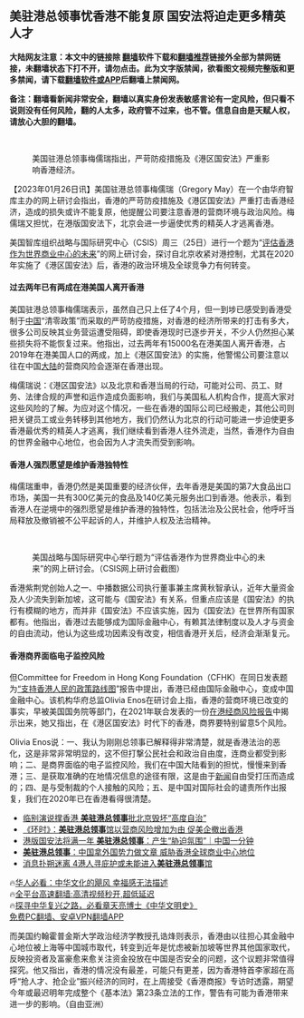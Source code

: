  <!-- 面包屑导航 --> <h2>美驻港总领事忧香港不能复原 国安法将迫走更多精英人才</h2> <p class="notice"><b>大陆网友注意：本文中的链接除 <a href="https://github.com/bannedbook/fanqiang" >翻墙</a>软件下载和<a href="https://github.com/killgcd/justmysocks/blob/master/README.md">翻墙推荐</a>链接外全部为禁网链接，未翻墙状态下打不开，请勿点击。此为文字版禁闻，欲看图文视频完整版和更多禁闻，请下载<a href="https://github.com/bannedbook/fanqiang">翻墙软件或APP</a>后翻墙上禁闻网。</p><p>备注：翻墙看新闻非常安全，翻墙以真实身份发表敏感言论有一定风险，但只看不说则没有任何风险，翻的人太多，政府管不过来，也不管。信息自由是天赋人权，请放心大胆的翻墙。</b></p>  <div class="entry"> <br /> <figure><a href="https://i0.wp.com/upload-images-bucket-v64rleca837do.s3.eu-west-1.amazonaws.com/wp-content/uploads/2023/01/25235546/734f1f0e-9eed-470a-b5e9-04d8b6553a19.png?fit=620%2C348&#038;ssl=1" data-caption="美国驻港总领事梅儒瑞指出，严苛防疫措施及《港区国安法》严重影响香港经济。"></a><figcaption class="wp-caption-text">美国驻港总领事梅儒瑞指出，严苛防疫措施及《港区国安法》严重影响香港经济。</figcaption></figure> <p>【2023年01月26日讯】美国驻港总领事梅儒瑞（Gregory May）在一个由华府智库主办的网上研讨会指出，香港的严苛防疫措施及《港区国安法》严重打击香港经济，造成的损失或许不能复原，他提醒公司要注意香港的营商环境与政治风险。梅儒瑞又担忧，在港版国安法下，北京会进一步逼使优秀的精英人才逃离香港。</p> <p>美国智库组织战略与国际研究中心（CSIS）周三（25日）进行一个题为“<a href="https://www.youtube.com/watch?v=gsuCYRcSD8w">评估香港作为世界商业中心的未来</a>”的网上研讨会，探讨自北京收紧对港控制，尤其在2020年实施了《港区国安法》后，香港的政治环境及全球竞争力有何转变。</p>  <h4><strong>过去两年已有两成在港美国人离开香港</strong></h4> <p>美国驻港总领事梅儒瑞表示，虽然自己只上任了4个月，但一到埗已感受到香港受制于<span class='wp_keywordlink_affiliate'><a href="https://www.bannedbook.org/" title="中国" target="_blank">中国</a></span>“清零政策”而采取的严苛防疫措施，对香港的经济所带来的打击有多大，很多公司反映其业务营运遭受阻碍，即使香港现时已逐步开关，不少人仍然担心某些损失将不能恢复过来。他指出，过去两年有15000名在港美国人离开香港，占2019年在港美国人口的两成，加上《港区国安法》的实施，他警惕公司要注意以往在中国<span class='wp_keywordlink_affiliate'><a href="https://www.bannedbook.org/" title="大陆" target="_blank">大陆</a></span>的营商风险会逐渐在香港出现。</p> <p>梅儒瑞说：《港区国安法》以及北京和香港当局的行动，可能对公司、员工、财务、法律合规的声誉和运作造成负面影响，我们与美国私人机构合作，提高大家对这些风险的了解。为应对这个情况，一些在香港的国际公司已经搬走，其他公司则把关键员工或业务转移到其他地方，我们仍然认为北京的行动可能进一步迫使更多香港最优秀的精英人才逃离，我们继续看到香港人往外流走，当然，香港作为自由的世界金融中心地位，也会因为人才流失而受到影响。</p>  <h4><strong>香港人强烈愿望是维护香港独特性</strong></h4> <p>梅儒瑞重申，香港仍然是美国重要的经济伙伴，去年香港是美国的第7大食品出口市场，美国一共有300亿美元的食品及140亿美元服务出口到香港。他表示，看到香港人在逆境中的强烈愿望是维护香港的独特性，包括法治及公民社会，他呼吁当局释放及撤销被不公平起诉的人，并维护人权及法治精神。</p> <p>&nbsp;</p>  <figure class="image-richtext image-inline captioned"><a href="https://i0.wp.com/www.rfa.org/cantonese/news/htm/csis-01252023140342.html/csis2.png?ssl=1" rel="lightbox"></a><figcaption class="image-caption">美国战略与国际研究中心举行题为“评估香港作为世界商业中心的未来”的网上研讨会。（CSIS网上研讨会截图）</figcaption><a id="single_image" title="美国战略与国际研究中心举行题为“评估香港作为世界商业中心的未来”的网上研讨会。（CSIS网上研讨会截图）" href="https://i0.wp.com/www.rfa.org/cantonese/news/htm/csis-01252023140342.html/csis2.png?ssl=1" data-caption="美国战略与国际研究中心举行题为“评估香港作为世界商业中心的未来”的网上研讨会。（CSIS网上研讨会截图）" data-fancybox=""></a> </figure> <p>香港紫荆党创始人之一、中播数据公司执行董事兼主席黄秋智承认，近年大量资金及人少流失到新加坡，这可能与《国安法》有关系，但重点应该是《国安法》的执行有模糊的地方，而并非《国安法》不应该实施，因为《国安法》在世界所有国家都有。他指出，香港过去能够成为国际金融中心，有赖其法律制度以及人才与资金的自由流动，他认为这些成功因素没有改变，相信香港开关后，经济会渐渐复元。</p> <h4><strong>香港商界面临电子监控风险</strong></h4> <p>但Committee for Freedom in Hong Kong Foundation（CFHK）在同日发表题为<a href="https://www.thecfhk.org/post/a-policy-roadmap-to-support-the-people-of-hong-kong">“支持香港人民的政策路线图</a>”报告中提出，香港已经由国际金融中心，变成中国金融中心。该机构华府总监Olivia Enos在研讨会上指，香港的营商环境已改变的事实，早被美国国务院等部门，在2021年联合发表的一份<a href="https://home.treasury.gov/system/files/126/20210716_hong_kong_advisory.pdf">在港经商风险报告</a>中揭示出来，她又指出，在《港区国安法》时代下的香港，商界要特别留意5个风险。</p>  <p>Olivia Enos说：一、我认为刚刚总领事已解释得非常清楚，就是香港法治的恶化，这是非常非常明显的，这不但打撃公民社会和政治自由度，连商业都受到影响；二、是商界面临的电子监控风险，我们在中国大陆看到的担忧，慢慢来到香港；三、是获取准确的在地情况信息的途径有限，这是由于<span class='wp_keywordlink_affiliate'><a href="https://www.bannedbook.org/" title="新闻">新闻</a></span>自由受打压而造成的；四、是与受制裁的个人接触的风险；五、是中国对国际社会的谴责所作出报复，我们在2020年已在香港看得很清楚。</p> <!--<div id="taboola-mid-1"></div>--><ul class='op-related-articles' title='相关阅读'> <li><a href='https://www.bannedbook.org/bnews/headline/20220713/1757493.html' target='_blank'>临别演说撑香港 <b>美驻港总领事</b>批北京毁坏“高度自治”</a></li> <li><a href='https://www.bannedbook.org/bnews/comments/20210810/1603776.html' target='_blank'>《环时》：<b>美驻港总领事</b>馆以营商风险增加为由 促美企撤出香港</a></li> <li><a href='https://www.bannedbook.org/bnews/taiwannews/20210613/1565642.html' target='_blank'>港版国安法将满一年 <b>美驻港总领事</b>：产生“胁迫氛围”｜中国一分钟</a></li> <li><a href='https://www.bannedbook.org/bnews/headline/20210612/1565172.html' target='_blank'><b>美驻港总领事</b>：中国拿外国势力做文章 威胁香港全球商业中心地位</a></li> <li><a href='https://www.bannedbook.org/bnews/cnnews/hknews/20201028/1421304.html' target='_blank'>消息扑朔迷离 4港人寻庇护或未能进入<b>美驻港总领事</b>馆</a></li> </ul> <p class="texttj"> 🔥<a href="https://www.bannedbook.org/bnews/comments/20220220/1694796.html" target="_blank">华人必看：中华文化的飓风 幸福感无法描述</a><br/> 🔥<a href="https://github.com/bannedbook/fanqiang/wiki/V2ray%E6%9C%BA%E5%9C%BA" target="_blank">全平台高速翻墙:高清视频秒开,超低延迟</a><br/> 🔥<a href="https://www.bannedbook.org/bnews/comments/20220808/1768773.html" target="_blank">探寻中华复兴之路，必看章天亮博士《中华文明史》</a><br/> <a href="https://github.com/bannedbook/fanqiang/wiki/%E7%A6%81%E9%97%BB%E7%BD%91%E5%AE%89%E5%8D%93%E7%BF%BB%E5%A2%99%E6%96%B0%E9%97%BBAPP" target="_blank">免费PC翻墙、安卓VPN翻墙APP</a><br/> </p><p>而美国约翰霍普金斯大学政治经济学教授孔诰烽则表示，香港由以往担心其金融中心地位被上海等中国城市取代，转变到近年是忧虑被新加坡等世界其他国家取代，反映投资者及富豪愈来愈关注资金投放在中国是否安全的问题，这个议题非常值得探究。他又指出，香港的情况没有最差，可能只有更差，因为香港特首李家超在高呼“抢人才、抢企业”振兴经济的同时，在上周接受《香港商报》专访时透露，期望今年或最迟明年完成整个《基本法》第23条立法的工作，警告有可能为香港带来进一步的影响。（自由亚洲）</p><a name='sharetosocial'></a> <div style="margin-bottom:5px;padding-bottom:5px;clear:both"> <div id="archive-pix-1" class="banner-ads"> <!-- AuctionX Display platform tag START --> <div id="27602x728x90x621x_ADSLOT1" clicktrack="%%CLICK_URL_ESC%%"></div>  <!-- AuctionX Display platform tag END --> </div> <div id="archive-pix-2" class="banner-ads"> <!-- AuctionX Display platform tag START --> <div id="27556x300x250x621x_ADSLOT1" clicktrack="%%CLICK_URL_ESC%%" style="margin:0 auto;text-align:center"></div>  <!-- AuctionX Display platform tag END --> </div> </div>  <div id="archive-pix-1" class="banner-ads"> <!-- AuctionX Display platform tag START --> <div id="27603x728x90x621x_ADSLOT1" clicktrack="%%CLICK_URL_ESC%%"></div>  <!-- AuctionX Display platform tag END --> </div> </div><!--END ENTRY--> 